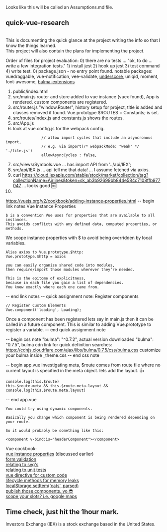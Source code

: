 Looks like this will be called an Assumptions.md file.
## quick-vue-research
<br/>This is documenting the quick glance at the project writing the info so that I know the things learned.
<br/>This project will also contain the plans for implementing the project.

Order of files for project evaluation:
0) there are no tests ... "ok, to do ... write a few integration tests." 1) install jest 2) hook up jest 3) test command 4) write test.
0) package.json - no entry point found.
notable packages: vuedraggable, vue-notification, vee-validate, [underscore](https://github.com/HKskn/vue-underscore), uniqid, moment, font-awesome, [bulma-extensions](https://wikiki.github.io/)
1) public/index.html
2) src/main.js router and store added to vue instance (vuex found), App is rendered. custom components are registered.
3) src/router.js "window.Router",  history setup for project, title is added and classes removed if found. Vue.prototype.$ROUTES = Constants; is set.
4) src/routes/index.js and constants.js shows the routes.
5) src/App.js
6) look at vue.config.js for the webpack config.
```
                // allow import cycles that include an asyncronous import,
                // e.g. via import(/* webpackMode: "weak" */ './file.js')
                allowAsyncCycles : false,
```
7) src/views/Symbols.vue ... has import API from '../api/IEX';
8) src/api/IEX.js ... api tell me that data! ... I assume fetched via axios.
9) curl https://cloud.iexapis.com/stable/stock/market/collection/tag?collectionName=Airlines&token=sk_ab3b92699bb844e584c7108ffb977047 ... looks good 🆗
10) 

https://vuejs.org/v2/cookbook/adding-instance-properties.html
-- begin link notes
Vue Instance Properties
```
$ is a convention Vue uses for properties that are available to all instances. 
This avoids conflicts with any defined data, computed properties, or methods.
```
We scope instance properties with $ to avoid being overridden by local variables.

```
Alias axios to Vue.prototype.$http:
Vue.prototype.$http = axios
```

```
you can easily organize shared code into modules, 
then require/import those modules wherever they’re needed. 

This is the epitome of explicitness, 
because in each file you gain a list of dependencies. 
You know exactly where each one came from.
```

-- end link notes
-- quick assignment note:
Register components
```
// Register Custom Elements
Vue.component('loading', Loading);
```
Once a component has been registered lets say in main.js then it can be called in a future component.
This is similar to adding Vue.prototype to register a variable.
-- end quick assignment note

-- begin css note
"bulma": "^0.7.2",
actual version downloaded "bulma": "0.7.5",
bulma cdn link for quick definition searches: https://cdnjs.cloudflare.com/ajax/libs/bulma/0.7.5/css/bulma.css
customize your bulma inside _theme.css
-- end css note

-- begin app.vue 
investigating meta, $route comes from route file where no current layout is specified in the meta object. lets add the layout. 👍
```
console.log(this.$route)
this.$route.meta && this.$route.meta.layout && console.log(this.$route.meta.layout)
```
-- end app.vue 

```
You could try using dynamic components.

Basically you change which component is being rendered depending on your route.

So it would probably be something like this:

<component v-bind:is="headerComponent"></component>
```

Vue cookbook:
<br/>[vue instance properties](https://vuejs.org/v2/cookbook/adding-instance-properties.html) (discussed earlier)
<br/>[form validation](https://vuejs.org/v2/cookbook/form-validation.html)
<br/>[relating to svg's](https://vuejs.org/v2/cookbook/editable-svg-icons.html)
<br/>[relating to unit tests](https://vuejs.org/v2/cookbook/unit-testing-vue-components.html)
<br/>[vue directive for custom code](https://vuejs.org/v2/cookbook/creating-custom-scroll-directives.html)
<br/>[lifecycle methods for memory leaks](https://vuejs.org/v2/cookbook/avoiding-memory-leaks.html)
<br/>[localStorage.setItem('cats', parsed)](https://vuejs.org/v2/cookbook/client-side-storage.html)
<br/>[publish those components, yo 😎](https://vuejs.org/v2/cookbook/packaging-sfc-for-npm.html)
<br/>[scope your slots? i.e. google maps](https://vuejs.org/v2/cookbook/practical-use-of-scoped-slots.html)

## Time check, just hit the 1hour mark.

Investors Exchange (IEX) is a stock exchange based in the United States.

